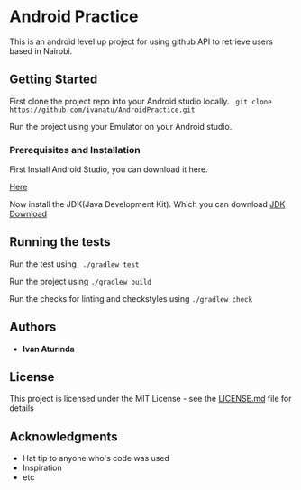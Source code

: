 

# Android Practice

This is an android level up project for using github API to retrieve users based in Nairobi.

## Getting Started

First clone the project repo into your Android studio locally.
``` git clone https://github.com/ivanatu/AndroidPractice.git```

 Run the project using your Emulator on your Android studio.
### Prerequisites and Installation

First Install Android Studio, you can download it here.

[Here](https://developer.android.com/studio/index.html?gclid=Cj0KEQiAm-CyBRDx65nBhcmVtbIBEiQA7zm8lWCaBd9n9KYYunFXxXsQCPojBVHk5eIH4p9CWM1eLfUaAmd28P8HAQ)

Now install the JDK(Java Development Kit). Which you can download
[JDK Download](http://www.oracle.com/technetwork/java/javase/downloads/jdk8-downloads-2133151.html)


## Running the tests

Run the test using
``` ./gradlew test```

Run the project using
```./gradlew build```

Run the checks for linting and checkstyles using
```./gradlew check```


## Authors

* **Ivan Aturinda**


## License

This project is licensed under the MIT License - see the [LICENSE.md](LICENSE.md) file for details

## Acknowledgments

* Hat tip to anyone who's code was used
* Inspiration
* etc

